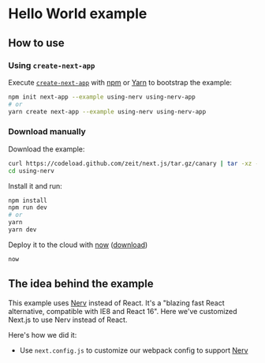 # Hello World example

## How to use

### Using `create-next-app`

Execute [`create-next-app`](https://github.com/zeit/next.js/tree/canary/packages/create-next-app) with [npm](https://docs.npmjs.com/cli/init) or [Yarn](https://yarnpkg.com/lang/en/docs/cli/create/) to bootstrap the example:

```bash
npm init next-app --example using-nerv using-nerv-app
# or
yarn create next-app --example using-nerv using-nerv-app
```

### Download manually

Download the example:

```bash
curl https://codeload.github.com/zeit/next.js/tar.gz/canary | tar -xz --strip=2 next.js-canary/examples/using-nerv
cd using-nerv
```

Install it and run:

```bash
npm install
npm run dev
# or
yarn
yarn dev
```

Deploy it to the cloud with [now](https://zeit.co/now) ([download](https://zeit.co/download))

```bash
now
```

## The idea behind the example

This example uses [Nerv](https://nerv.aotu.io/) instead of React. It's a "blazing fast React alternative, compatible with IE8 and React 16". Here we've customized Next.js to use Nerv instead of React.

Here's how we did it:

- Use `next.config.js` to customize our webpack config to support [Nerv](https://nerv.aotu.io/)

